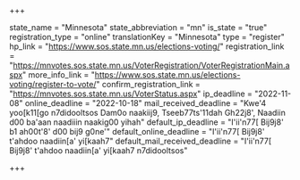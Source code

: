 +++

state_name = "Minnesota"
state_abbreviation = "mn"
is_state = "true"
registration_type = "online"
translationKey = "Minnesota"
type = "register"
hp_link = "https://www.sos.state.mn.us/elections-voting/"
registration_link = "https://mnvotes.sos.state.mn.us/VoterRegistration/VoterRegistrationMain.aspx"
more_info_link = "https://www.sos.state.mn.us/elections-voting/register-to-vote/"
confirm_registration_link = "https://mnvotes.sos.state.mn.us/VoterStatus.aspx"
ip_deadline = "2022-11-08"
online_deadline = "2022-10-18"
mail_received_deadline = "Kwe'4 yoo[k11[go n7didooltsos Dam0o naakiij9, Tseeb77ts'11dah Gh22j8', Naadiin d00 ba'aan naadiiin naakig00 yihah"
default_ip_deadline = "I'ii'n77[ Bij9j8' b1 ah00t'8' d00 bij9 g0ne'"
default_online_deadline = "I'ii'n77[ Bij9j8' t'ahdoo naadiin[a' yi[kaah7"
default_mail_received_deadline = "I'ii'n77[ Bij9j8' t'ahdoo naadiin[a' yi[kaah7 n7didooltsos"

+++